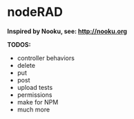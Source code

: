nodeRAD
=======
**Inspired by Nooku, see: http://nooku.org**

**TODOS:**
* controller behaviors
* delete
* put
* post
* upload tests
* permissions
* make for NPM
* much more